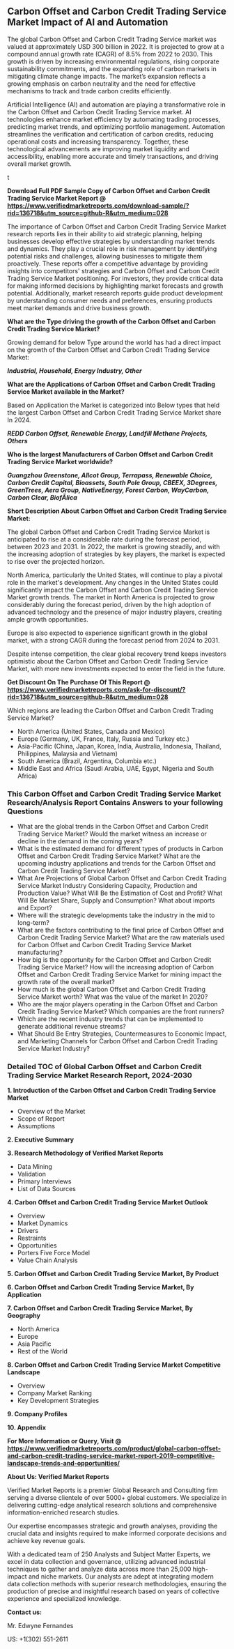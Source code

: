 <h2>Carbon Offset and Carbon Credit Trading Service Market Impact of AI and Automation</h2><p>The global Carbon Offset and Carbon Credit Trading Service market was valued at approximately USD 300 billion in 2022. It is projected to grow at a compound annual growth rate (CAGR) of 8.5% from 2022 to 2030. This growth is driven by increasing environmental regulations, rising corporate sustainability commitments, and the expanding role of carbon markets in mitigating climate change impacts. The market’s expansion reflects a growing emphasis on carbon neutrality and the need for effective mechanisms to track and trade carbon credits efficiently.</p><p>Artificial Intelligence (AI) and automation are playing a transformative role in the Carbon Offset and Carbon Credit Trading Service market. AI technologies enhance market efficiency by automating trading processes, predicting market trends, and optimizing portfolio management. Automation streamlines the verification and certification of carbon credits, reducing operational costs and increasing transparency. Together, these technological advancements are improving market liquidity and accessibility, enabling more accurate and timely transactions, and driving overall market growth.</p>t</p><p id="" class=""><strong>Download Full PDF Sample Copy of Carbon Offset and Carbon Credit Trading Service Market Report @ <a href="https://www.verifiedmarketreports.com/download-sample/?rid=136718&utm_source=github-R&utm_medium=028" target="_blank">https://www.verifiedmarketreports.com/download-sample/?rid=136718&utm_source=github-R&utm_medium=028</a></strong></p><p>The importance of&nbsp;Carbon Offset and Carbon Credit Trading Service Market research reports lies in their ability to aid strategic planning, helping businesses develop effective strategies by understanding market trends and dynamics. They play a crucial role in risk management by identifying potential risks and challenges, allowing businesses to mitigate them proactively. These reports offer a competitive advantage by providing insights into competitors' strategies and Carbon Offset and Carbon Credit Trading Service Market positioning. For investors, they provide critical data for making informed decisions by highlighting market forecasts and growth potential. Additionally, market research reports guide product development by understanding consumer needs and preferences, ensuring products meet market demands and drive business growth.</p><p><strong>What are the&nbsp;Type driving the growth of the Carbon Offset and Carbon Credit Trading Service Market?</strong></p><p id="" class="">Growing demand for below Type around the world has had a direct impact on the growth of the Carbon Offset and Carbon Credit Trading Service Market:</p><em><strong>Industrial, Household, Energy Industry, Other</strong></em></p><strong>What are the&nbsp;Applications&nbsp;of Carbon Offset and Carbon Credit Trading Service Market available in the Market?</strong></p><p id="" class="">Based on Application the Market is categorized into Below types that held the largest Carbon Offset and Carbon Credit Trading Service Market share In 2024.</p><em><strong>REDD Carbon Offset, Renewable Energy, Landfill Methane Projects, Others</strong></em></p><strong>Who is the largest Manufacturers of Carbon Offset and Carbon Credit Trading Service Market worldwide?</strong></p><p><em><strong>Guangzhou Greenstone, Allcot Group, Terrapass, Renewable Choice, Carbon Credit Capital, Bioassets, South Pole Group, CBEEX, 3Degrees, GreenTrees, Aera Group, NativeEnergy, Forest Carbon, WayCarbon, Carbon Clear, BiofÃ­lica</strong></em></p><p id="" class=""><strong>Short Description About Carbon Offset and Carbon Credit Trading Service Market:</strong></p><p>The global Carbon Offset and Carbon Credit Trading Service Market is anticipated to rise at a considerable rate during the forecast period, between 2023 and 2031. In 2022, the market is growing steadily, and with the increasing adoption of strategies by key players, the market is expected to rise over the projected horizon.</p><p>North America, particularly the United States, will continue to play a pivotal role in the market's development. Any changes in the United States could significantly impact the Carbon Offset and Carbon Credit Trading Service Market growth trends. The market in North America is projected to grow considerably during the forecast period, driven by the high adoption of advanced technology and the presence of major industry players, creating ample growth opportunities.</p><p>Europe is also expected to experience significant growth in the global market, with a strong CAGR during the forecast period from 2024 to 2031.</p><p>Despite intense competition, the clear global recovery trend keeps investors optimistic about the Carbon Offset and Carbon Credit Trading Service Market, with more new investments expected to enter the field in the future.</p><p id="" class=""><strong>Get Discount On The Purchase Of This Report @ <a href="https://www.verifiedmarketreports.com/ask-for-discount/?rid=136718&utm_source=github-R&utm_medium=028" target="_blank">https://www.verifiedmarketreports.com/ask-for-discount/?rid=136718&utm_source=github-R&utm_medium=028</a></strong></p>Which regions are leading the Carbon Offset and Carbon Credit Trading Service Market?</p><ul><li>North America (United States, Canada and Mexico)</li><li>Europe (Germany, UK, France, Italy, Russia and Turkey etc.)</li><li>Asia-Pacific (China, Japan, Korea, India, Australia, Indonesia, Thailand, Philippines, Malaysia and Vietnam)</li><li>South America (Brazil, Argentina, Columbia etc.)</li><li>Middle East and Africa (Saudi Arabia, UAE, Egypt, Nigeria and South Africa)</li></ul><h3 id="" class="">This Carbon Offset and Carbon Credit Trading Service Market Research/Analysis Report Contains Answers to your following Questions</h3><ul><li>What are the global trends in the Carbon Offset and Carbon Credit Trading Service Market? Would the market witness an increase or decline in the demand in the coming years?</li><li>What is the estimated demand for different types of products in Carbon Offset and Carbon Credit Trading Service Market? What are the upcoming industry applications and trends for the Carbon Offset and Carbon Credit Trading Service Market?</li><li>What Are Projections of Global Carbon Offset and Carbon Credit Trading Service Market Industry Considering Capacity, Production and Production Value? What Will Be the Estimation of Cost and Profit? What Will Be Market Share, Supply and Consumption? What about imports and Export?</li><li>Where will the strategic developments take the industry in the mid to long-term?</li><li>What are the factors contributing to the final price of Carbon Offset and Carbon Credit Trading Service Market? What are the raw materials used for Carbon Offset and Carbon Credit Trading Service Market manufacturing?</li><li>How big is the opportunity for the Carbon Offset and Carbon Credit Trading Service Market? How will the increasing adoption of Carbon Offset and Carbon Credit Trading Service Market for mining impact the growth rate of the overall market?</li><li>How much is the global Carbon Offset and Carbon Credit Trading Service Market worth? What was the value of the market In 2020?</li><li>Who are the major players operating in the Carbon Offset and Carbon Credit Trading Service Market? Which companies are the front runners?</li><li>Which are the recent industry trends that can be implemented to generate additional revenue streams?</li><li>What Should Be Entry Strategies, Countermeasures to Economic Impact, and Marketing Channels for Carbon Offset and Carbon Credit Trading Service Market Industry?</li></ul><h3 id="" class="">Detailed TOC of Global Carbon Offset and Carbon Credit Trading Service Market Research Report, 2024-2030</h3><p id="" class=""><strong>1. Introduction of the Carbon Offset and Carbon Credit Trading Service Market</strong></p><ul><li>Overview of the Market</li><li>Scope of Report</li><li>Assumptions</li></ul><p id="" class=""><strong>2. Executive Summary</strong></p><p id="" class=""><strong>3. Research Methodology of Verified Market Reports</strong></p><ul><li>Data Mining</li><li>Validation</li><li>Primary Interviews</li><li>List of Data Sources</li></ul><p id="" class=""><strong>4. Carbon Offset and Carbon Credit Trading Service Market Outlook</strong></p><ul><li>Overview</li><li>Market Dynamics</li><li>Drivers</li><li>Restraints</li><li>Opportunities</li><li>Porters Five Force Model</li><li>Value Chain Analysis</li></ul><p id="" class=""><strong>5. Carbon Offset and Carbon Credit Trading Service Market, By Product</strong></p><p id="" class=""><strong>6. Carbon Offset and Carbon Credit Trading Service Market, By Application</strong></p><p id="" class=""><strong>7. Carbon Offset and Carbon Credit Trading Service Market, By Geography</strong></p><ul><li>North America</li><li>Europe</li><li>Asia Pacific</li><li>Rest of the World</li></ul><p id="" class=""><strong>8. Carbon Offset and Carbon Credit Trading Service Market Competitive Landscape</strong></p><ul><li>Overview</li><li>Company Market Ranking</li><li>Key Development Strategies</li></ul><p id="" class=""><strong>9. Company Profiles</strong></p><p id="" class=""><strong>10. Appendix</strong></p><p id="" class=""><strong>For More Information or Query, Visit @ <a href="https://www.verifiedmarketreports.com/product/global-carbon-offset-and-carbon-credit-trading-service-market-report-2019-competitive-landscape-trends-and-opportunities/" target="_blank">https://www.verifiedmarketreports.com/product/global-carbon-offset-and-carbon-credit-trading-service-market-report-2019-competitive-landscape-trends-and-opportunities/</a></strong></p><p id="" class=""><strong>About Us: Verified Market Reports</strong></p><p id="" class="">Verified Market Reports is a premier Global Research and Consulting firm serving a diverse clientele of over 5000+ global customers. We specialize in delivering cutting-edge analytical research solutions and comprehensive information-enriched research studies.</p><p id="" class="">Our expertise encompasses strategic and growth analyses, providing the crucial data and insights required to make informed corporate decisions and achieve key revenue goals.</p><p id="" class="">With a dedicated team of 250 Analysts and Subject Matter Experts, we excel in data collection and governance, utilizing advanced industrial techniques to gather and analyze data across more than 25,000 high-impact and niche markets. Our analysts are adept at integrating modern data collection methods with superior research methodologies, ensuring the production of precise and insightful research based on years of collective experience and specialized knowledge.</p><p id="" class=""><strong>Contact us:</strong></p><p id="" class="">Mr. Edwyne Fernandes</p><p id="" class="">US: +1(302) 551-2611</p>